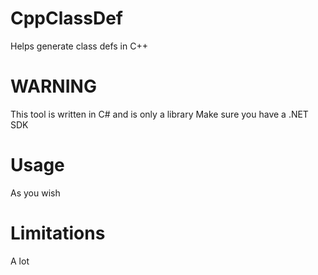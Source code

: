 # CppClassDef
Helps generate class defs in C++

# WARNING
This tool is written in C# and is only a library
Make sure you have a .NET SDK

# Usage
As you wish

# Limitations
A lot
